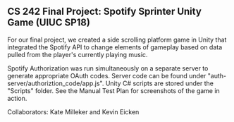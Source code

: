 ## CS 242 Final Project: Spotify Sprinter Unity Game (UIUC SP18)

For our final project, we created a side scrolling platform game in Unity that integrated the Spotify API to change elements of gameplay based on data pulled from the player's currently playing music.

Spotify Authorization was run simultaneously on a separate server to generate appropriate OAuth codes. Server code can be found under "auth-server/authoriztion_code/app.js". Unity C# scripts are stored under the "Scripts" folder. See the Manual Test Plan for screenshots of the game in action.

Collaborators: Kate Milleker and Kevin Eicken
